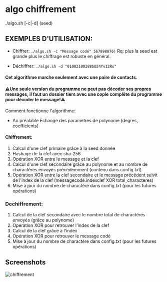 # algo chiffrement
./algo.sh [-c|-d] <message> (seed)

## EXEMPLES D'UTILISATION:
- Chiffrer:
`./algo.sh -c "Message codé" 567898876)`
Rq: plus la seed est grande plus le chiffrage est robuste en général.


- Déchiffrer:
`./algo.sh -d "01002100288b024Yv12Ru"`


#### Cet algorithme marche seulement avec une paire de contacts.
#### ⚠️Une seule version du programme ne peut pas décoder ses propres messages, il faut un dossier tiers avec une copie complête du programme pour décoder le message!⚠️

Comment fonctionne l'algorithme:

- Au préalable Echange des parametres de polynome (degres, coefficients)
 
#### Chiffrement:
1. Calcul d'une clef primaire grâce à la seed donnée
2. Hashage de la clef avec sha-256
3. Opération XOR entre le message et la clef
4. Calcul d'une clef secondaire grâce au polynome et au nombre de charactères envoyés précédemment (contenu dans config.txt)
5. Opération XOR entre la clef secondaire et le message précédent suivit de l'index de la clef (messagecodé.indexclef XOR total_characteres)
6. Mise à jour du nombre de charactère dans config.txt (pour les futures opérations)

### Dechiffrement:
1. Calcul de la clef secondaire avec le nombre total de charactères envoyés (grâce au polynome)
2. Operation XOR pour retrouver l'index de la clef
3. Calcul de la clef grâce à l'index
4. Opération XOR pour retrouver le message codé
5. Mise à jour du nombre de charactère dans config.txt (pour les futures opérations)


## Screenshots

![chiffrement](https://github.com/user-attachments/assets/c95c1f44-ca70-4648-badd-4af92d42d461)




